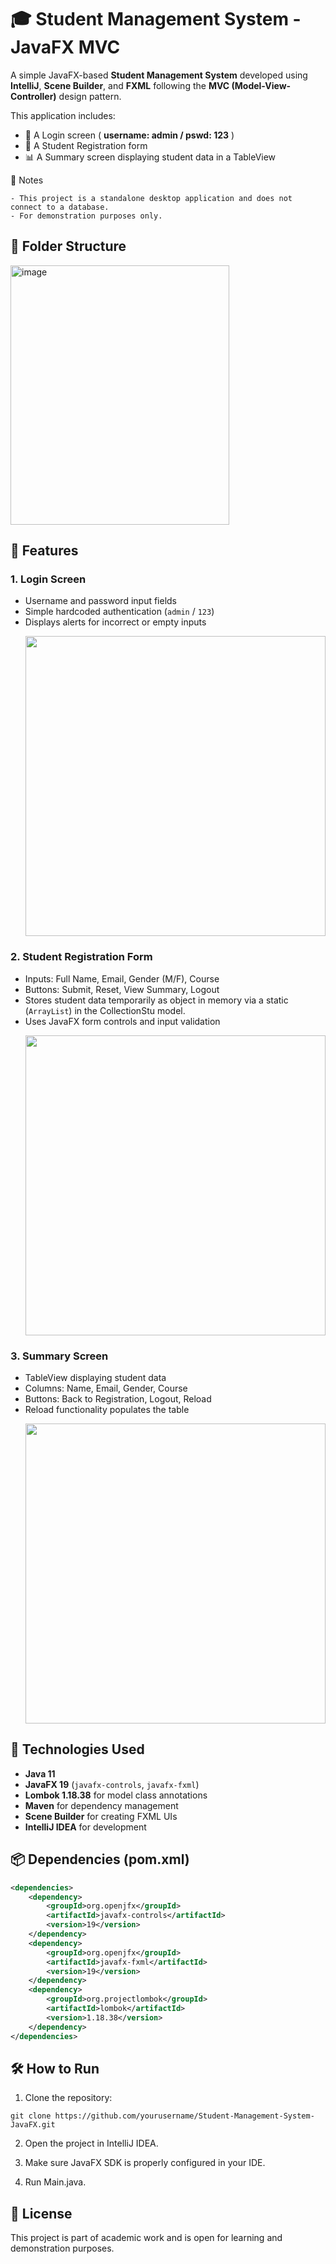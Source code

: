 # 🎓 Student Management System - JavaFX MVC

A simple JavaFX-based **Student Management System** developed using **IntelliJ**, **Scene Builder**, and **FXML** following the **MVC (Model-View-Controller)** design pattern.

This application includes:
- 🔐 A Login screen ( **username: admin / pswd: 123** )
- 📝 A Student Registration form
- 📊 A Summary screen displaying student data in a TableView
  



📌  Notes

    - This project is a standalone desktop application and does not connect to a database.
    - For demonstration purposes only.


## 📁 Folder Structure
<img width="350" height="415" alt="image" src="https://github.com/user-attachments/assets/df797fb2-d50c-4c5a-a2e9-575928f2a69e" />


## 🚀 Features

### 1. Login Screen
- Username and password input fields
- Simple hardcoded authentication (`admin` / `123`)
- Displays alerts for incorrect or empty inputs
    <p align="left">
      <img src="https://github.com/user-attachments/assets/2681334f-62ba-4ee0-a60a-2ee1dee05477" width="480">
    </p>


### 2. Student Registration Form
- Inputs: Full Name, Email, Gender (M/F), Course
- Buttons: Submit, Reset, View Summary, Logout
- Stores student data temporarily as object in memory via a static (`ArrayList`) in the CollectionStu model.
- Uses JavaFX form controls and input validation
    <p align="left">
      <img src="https://github.com/user-attachments/assets/dacbda47-3c1d-4803-9b98-8a772d24997f" width="480">
    </p>

### 3. Summary Screen
- TableView displaying student data
- Columns: Name, Email, Gender, Course
- Buttons: Back to Registration, Logout, Reload
- Reload functionality populates the table
    <p align="left">
      <img src="https://github.com/user-attachments/assets/047f7aa4-5ebb-451b-a690-790856c9b2a8" width="480">
    </p>


## 🧰 Technologies Used

- **Java 11**
- **JavaFX 19** (`javafx-controls`, `javafx-fxml`)
- **Lombok 1.18.38** for model class annotations
- **Maven** for dependency management
- **Scene Builder** for creating FXML UIs
- **IntelliJ IDEA** for development



## 📦 Dependencies (pom.xml)

```xml
<dependencies>
    <dependency>
        <groupId>org.openjfx</groupId>
        <artifactId>javafx-controls</artifactId>
        <version>19</version>
    </dependency>
    <dependency>
        <groupId>org.openjfx</groupId>
        <artifactId>javafx-fxml</artifactId>
        <version>19</version>
    </dependency>
    <dependency>
        <groupId>org.projectlombok</groupId>
        <artifactId>lombok</artifactId>
        <version>1.18.38</version>
    </dependency>
</dependencies>
```

## 🛠️ How to Run

1. Clone the repository:
```
git clone https://github.com/yourusername/Student-Management-System-JavaFX.git
```
2. Open the project in IntelliJ IDEA.

3. Make sure JavaFX SDK is properly configured in your IDE.

3. Run Main.java.

## 📄 License

This project is part of academic work and is open for learning and demonstration purposes.
